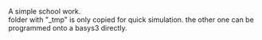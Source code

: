 A simple school work.
<br>folder with "_tmp" is only copied for quick simulation.
the other one can be programmed onto a basys3 directly.
